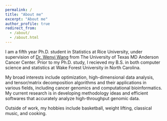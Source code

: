 ```yaml
---
permalink: /
title: "About me"
excerpt: "About me"
author_profile: true
redirect_from: 
  - /about/
  - /about.html
---
```


I am a fifth year Ph.D. student in Statistics at Rice University, under supervision of [Dr. Wenyi Wang](https://odin.mdacc.tmc.edu/~wwang7/) from The University of Texas MD Anderson Cancer Center. Prior to my Ph.D. study, I recieved my B.S. in both computer science and statistics at Wake Forest University in North Carolina.

My broad interests include optimization, high-dimensional data analysis, and tensor/matrix decomposition algorithms and their applications in various fields, including cancer genomics and computational bioinformatics. My current research is in developing methodology ideas and efficient softwares that accurately analyze high-throughput genomic data.

Outside of work, my hobbies include basketball, weight lifting, classical music, and cooking.
